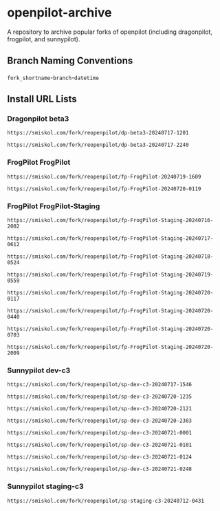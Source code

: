 # openpilot-archive
A repository to archive popular forks of openpilot (including dragonpilot, frogpilot, and sunnypilot).

## Branch Naming Conventions
`fork_shortname`-`branch`-`datetime`

## Install URL Lists
### Dragonpilot beta3
```
https://smiskol.com/fork/reopenpilot/dp-beta3-20240717-1201
```
```
https://smiskol.com/fork/reopenpilot/dp-beta3-20240717-2240
```
### FrogPilot FrogPilot
```
https://smiskol.com/fork/reopenpilot/fp-FrogPilot-20240719-1609
```
```
https://smiskol.com/fork/reopenpilot/fp-FrogPilot-20240720-0119
```
### FrogPilot FrogPilot-Staging
```
https://smiskol.com/fork/reopenpilot/fp-FrogPilot-Staging-20240716-2002
```
```
https://smiskol.com/fork/reopenpilot/fp-FrogPilot-Staging-20240717-0612
```
```
https://smiskol.com/fork/reopenpilot/fp-FrogPilot-Staging-20240718-0524
```
```
https://smiskol.com/fork/reopenpilot/fp-FrogPilot-Staging-20240719-0559
```
```
https://smiskol.com/fork/reopenpilot/fp-FrogPilot-Staging-20240720-0117
```
```
https://smiskol.com/fork/reopenpilot/fp-FrogPilot-Staging-20240720-0440
```
```
https://smiskol.com/fork/reopenpilot/fp-FrogPilot-Staging-20240720-0703
```
```
https://smiskol.com/fork/reopenpilot/fp-FrogPilot-Staging-20240720-2009
```
### Sunnypilot dev-c3
```
https://smiskol.com/fork/reopenpilot/sp-dev-c3-20240717-1546
```
```
https://smiskol.com/fork/reopenpilot/sp-dev-c3-20240720-1235
```
```
https://smiskol.com/fork/reopenpilot/sp-dev-c3-20240720-2121
```
```
https://smiskol.com/fork/reopenpilot/sp-dev-c3-20240720-2303
```
```
https://smiskol.com/fork/reopenpilot/sp-dev-c3-20240721-0001
```
```
https://smiskol.com/fork/reopenpilot/sp-dev-c3-20240721-0101
```
```
https://smiskol.com/fork/reopenpilot/sp-dev-c3-20240721-0124
```
```
https://smiskol.com/fork/reopenpilot/sp-dev-c3-20240721-0248
```
### Sunnypilot staging-c3
```
https://smiskol.com/fork/reopenpilot/sp-staging-c3-20240712-0431
```
